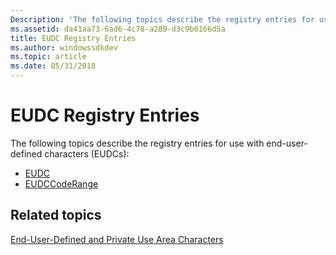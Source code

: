 ```yaml
---
Description: 'The following topics describe the registry entries for use with end-user-defined characters (EUDCs):'
ms.assetid: da41aa73-6ad6-4c78-a289-d3c9b0166d5a
title: EUDC Registry Entries
ms.author: windowssdkdev
ms.topic: article
ms.date: 05/31/2018
---
```


# EUDC Registry Entries

The following topics describe the registry entries for use with end-user-defined characters (EUDCs):

-   [EUDC](eudc.md)
-   [EUDCCodeRange](eudccoderange.md)

## Related topics

<dl> <dt>

[End-User-Defined and Private Use Area Characters](end-user-defined-characters.md)
</dt> </dl>

 

 



